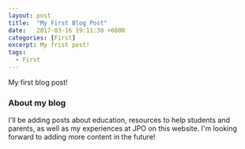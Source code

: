 ```yaml
---
layout: post
title:  "My First Blog Post"
date:   2017-03-16 19:11:30 +0800
categories: [First]
excerpt: My frist post!
tags:
  - First
---
```


My first blog post!

### About my blog

I'll be adding posts about education, resources to help students and parents, as well as my experiences at JPO on this website. I'm looking forward to adding more content in the future!
